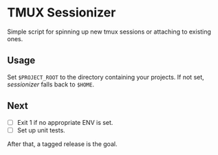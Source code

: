 # TMUX Sessionizer

Simple script for spinning up new tmux sessions or attaching to existing ones.

## Usage

Set `$PROJECT_ROOT` to the directory containing your projects. If not set, *sessionizer* falls back to `$HOME`.

## Next

- [ ] Exit 1 if no appropriate ENV is set.
- [ ] Set up unit tests.

After that, a tagged release is the goal.
